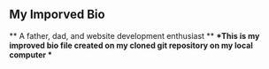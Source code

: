 ## My Imporved Bio

** A father, dad, and website development enthusiast **
__*This is my improved bio file created on my cloned git repository on my local computer *__
